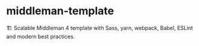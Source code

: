 # middleman-template

🏗 Scalable Middleman 4 template with Sass, yarn, webpack, Babel, ESLint and modern best practices.
